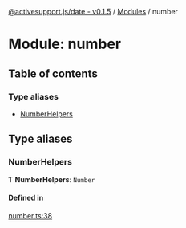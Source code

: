 [@activesupport.js/date - v0.1.5](../README.md) / [Modules](../modules.md) / number

# Module: number

## Table of contents

### Type aliases

- [NumberHelpers](number.md#numberhelpers)

## Type aliases

### NumberHelpers

Ƭ **NumberHelpers**: `Number`

#### Defined in

[number.ts:38](https://github.com/yknx4/activesupport.js/blob/90e472d/packages/date/src/number.ts#L38)
